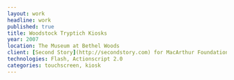 ```yaml
---
layout: work
headline: work
published: true
title: Woodstock Tryptich Kiosks
year: 2007
location: The Museum at Bethel Woods
client: [Second Story](http://secondstory.com) for MacArthur Foundation
technologies: Flash, Actionscript 2.0
categories: touchscreen, kiosk
---
```

